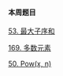 #### 本周题目

[53. 最大子序和](https://leetcode-cn.com/problems/maximum-subarray/)

[169. 多数元素](https://leetcode-cn.com/problems/majority-element/)

[50. Pow(x, n)](https://leetcode-cn.com/problems/powx-n/)
